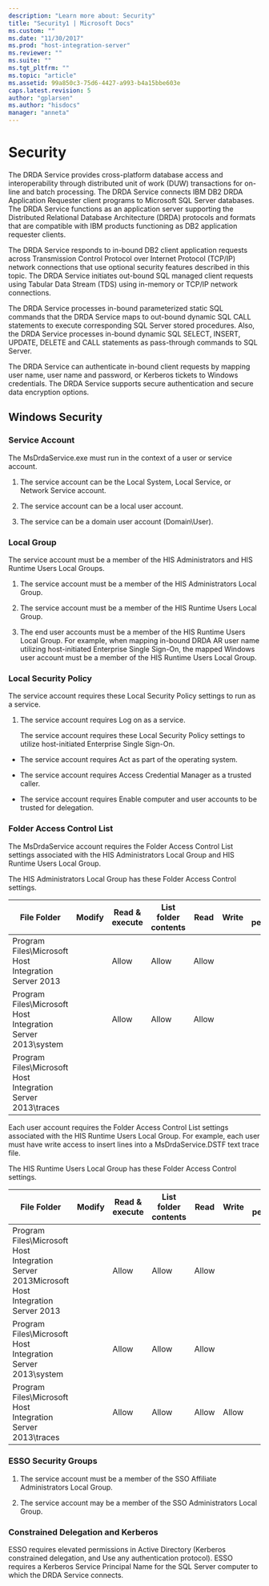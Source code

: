 ```yaml
---
description: "Learn more about: Security"
title: "Security1 | Microsoft Docs"
ms.custom: ""
ms.date: "11/30/2017"
ms.prod: "host-integration-server"
ms.reviewer: ""
ms.suite: ""
ms.tgt_pltfrm: ""
ms.topic: "article"
ms.assetid: 99a850c3-75d6-4427-a993-b4a15bbe603e
caps.latest.revision: 5
author: "gplarsen"
ms.author: "hisdocs"
manager: "anneta"
---
```

# Security
The DRDA Service provides cross-platform database access and interoperability through distributed unit of work (DUW) transactions for on-line and batch processing. The DRDA Service connects IBM DB2 DRDA Application Requester client programs to Microsoft SQL Server databases. The DRDA Service functions as an application server supporting the Distributed Relational Database Architecture (DRDA) protocols and formats that are compatible with IBM products functioning as DB2 application requester clients.  
  
 The DRDA Service responds to in-bound DB2 client application requests across Transmission Control Protocol over Internet Protocol (TCP/IP) network connections that use optional security features described in this topic. The DRDA Service initiates out-bound SQL managed client requests using Tabular Data Stream (TDS) using in-memory or TCP/IP network connections.  
  
 The DRDA Service processes in-bound parameterized static SQL commands that the DRDA Service maps to out-bound dynamic SQL CALL statements to execute corresponding SQL Server stored procedures. Also, the DRDA Service processes in-bound dynamic SQL SELECT, INSERT, UPDATE, DELETE and CALL statements as pass-through commands to SQL Server.  
  
 The DRDA Service can authenticate in-bound client requests by mapping user name, user name and password, or Kerberos tickets to Windows credentials. The DRDA Service supports secure authentication and secure data encryption options.  
  
## Windows Security  
  
### Service Account  
 The MsDrdaService.exe must run in the context of a user or service account.  
  
1.  The service account can be the Local System, Local Service, or Network Service account.  
  
2.  The service account can be a local user account.  
  
3.  The service can be a domain user account (Domain\User).  
  
### Local Group  
 The service account must be a member of the HIS Administrators and HIS Runtime Users Local Groups.  
  
1.  The service account must be a member of the HIS Administrators Local Group.  
  
2.  The service account must be a member of the HIS Runtime Users Local Group.  
  
3.  The end user accounts must be a member of the HIS Runtime Users Local Group. For example, when mapping in-bound DRDA AR user name utilizing host-initiated Enterprise Single Sign-On, the mapped Windows user account must be a member of the HIS Runtime Users Local Group.  
  
### Local Security Policy  
 The service account requires these Local Security Policy settings to run as a service.  
  
1. The service account requires Log on as a service.  
  
   The service account requires these Local Security Policy settings to utilize host-initiated Enterprise Single Sign-On.  
  
-   The service account requires Act as part of the operating system.  
  
-   The service account requires Access Credential Manager as a trusted caller.  
  
-   The service account requires Enable computer and user accounts to be trusted for delegation.  
  
### Folder Access Control List  
 The MsDrdaService account requires the Folder Access Control List settings associated with the HIS Administrators Local Group and HIS Runtime Users Local Group.  
  
 The HIS Administrators Local Group has these Folder Access Control settings.  
  
|File Folder|Modify|Read & execute|List folder contents|Read|Write|Special permissions|  
|-----------------|------------|--------------------|--------------------------|----------|-----------|-------------------------|  
|Program Files\Microsoft Host Integration Server 2013||Allow|Allow|Allow|||  
|Program Files\Microsoft Host Integration Server 2013\system||Allow|Allow|Allow|||  
|Program Files\Microsoft Host Integration Server 2013\traces|||||||  
  
 Each user account requires the Folder Access Control List settings associated with the HIS Runtime Users Local Group. For example, each user must have write access to insert lines into a MsDrdaService.DSTF text trace file.  
  
 The HIS Runtime Users Local Group has these Folder Access Control settings.  
  
|File Folder|Modify|Read & execute|List folder contents|Read|Write|Special permissions|  
|-----------------|------------|--------------------|--------------------------|----------|-----------|-------------------------|  
|Program Files\Microsoft Host Integration Server 2013Microsoft Host Integration Server 2013||Allow|Allow|Allow|||  
|Program Files\Microsoft Host Integration Server 2013\system||Allow|Allow|Allow|||  
|Program Files\Microsoft Host Integration Server 2013\traces||Allow|Allow|Allow|Allow||  
  
### ESSO Security Groups  
  
1.  The service account must be a member of the SSO Affiliate Administrators Local Group.  
  
2.  The service account may be a member of the SSO Administrators Local Group.  
  
### Constrained Delegation and Kerberos  
 ESSO requires elevated permissions in Active Directory (Kerberos constrained delegation, and Use any authentication protocol). ESSO requires a Kerberos Service Principal Name for the SQL Server computer to which the DRDA Service connects.
